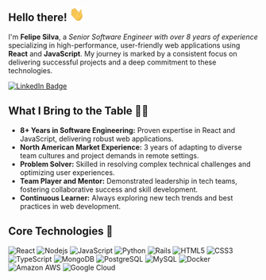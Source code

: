 ## Hello there! <img src="https://raw.githubusercontent.com/felipesilvati/felipesilvati/main/wave.gif" width="30">

I'm **Felipe Silva**, a <em>Senior Software Engineer with over 8 years of experience</em> specializing in high-performance, user-friendly web applications using **React** and **JavaScript**. My journey is marked by a consistent focus on delivering successful projects and a deep commitment to these technologies.

[![LinkedIn Badge](https://img.shields.io/badge/-Felipe%20Silva-blue?style=flat-square&logo=Linkedin&logoColor=white&link=https://www.linkedin.com/in/felipesilvati/)](https://www.linkedin.com/in/felipesilvati/)

## What I Bring to the Table 👨‍💻
- **8+ Years in Software Engineering:** Proven expertise in React and JavaScript, delivering robust web applications.
- **North American Market Experience:** 3 years of adapting to diverse team cultures and project demands in remote settings.
- **Problem Solver:** Skilled in resolving complex technical challenges and optimizing user experiences.
- **Team Player and Mentor:** Demonstrated leadership in tech teams, fostering collaborative success and skill development.
- **Continuous Learner:** Always exploring new tech trends and best practices in web development.

## Core Technologies 🚀
![React](https://img.shields.io/badge/-React-white?style=flat-square&logo=react)
![Nodejs](https://img.shields.io/badge/-Nodejs-white?style=flat-square&logo=Node.js)
![JavaScript](https://img.shields.io/badge/-JavaScript-white?style=flat-square&logo=javascript)
![Python](https://img.shields.io/badge/-Python-white?style=flat-square&logo=Python)
![Rails](https://img.shields.io/badge/-Rails-white?style=flat-square&logo=ruby-on-rails&logoColor=red)
![HTML5](https://img.shields.io/badge/-HTML5-white?style=flat-square&logo=html5)
![CSS3](https://img.shields.io/badge/-CSS3-white?style=flat-square&logo=css3&logoColor=blue)
![TypeScript](https://img.shields.io/badge/-TypeScript-white?style=flat-square&logo=typescript)
![MongoDB](https://img.shields.io/badge/-MongoDB-white?style=flat-square&logo=mongodb)
![PostgreSQL](https://img.shields.io/badge/-PostgreSQL-white?style=flat-square&logo=postgresql)
![MySQL](https://img.shields.io/badge/-MySQL-white?style=flat-square&logo=mysql)
![Docker](https://img.shields.io/badge/-Docker-white?style=flat-square&logo=docker)
![Amazon AWS](https://img.shields.io/badge/Amazon%20AWS-white?style=flat-square&logo=amazon-aws&logoColor=FF9900)
![Google Cloud](https://img.shields.io/badge/Google%20Cloud-white?style=flat-square&logo=google-cloud)
